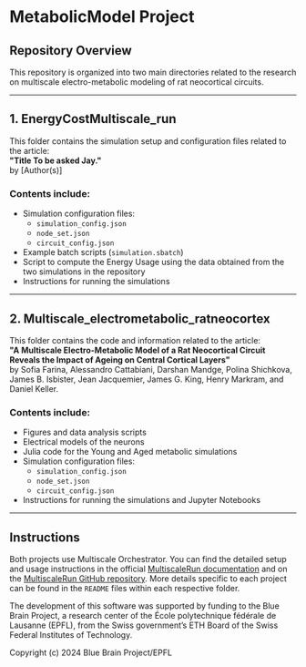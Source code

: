 # MetabolicModel Project

## Repository Overview

This repository is organized into two main directories related to the research on multiscale electro-metabolic modeling of rat neocortical circuits.

---

## **1. EnergyCostMultiscale_run**

This folder contains the simulation setup and configuration files related to the article:  
**"Title To be asked Jay."**  
by [Author(s)]

### Contents include:
- Simulation configuration files:
  - `simulation_config.json`
  - `node_set.json`
  - `circuit_config.json`
- Example batch scripts (`simulation.sbatch`)
- Script to compute the Energy Usage using the data obtained from the two simulations in the repository
- Instructions for running the simulations

---

## **2. Multiscale_electrometabolic_ratneocortex**

This folder contains the code and information related to the article:  
**"A Multiscale Electro-Metabolic Model of a Rat Neocortical Circuit Reveals the Impact of Ageing on Central Cortical Layers"**  
by Sofia Farina, Alessandro Cattabiani, Darshan Mandge, Polina Shichkova, James B. Isbister, Jean Jacquemier, James G. King, Henry Markram, and Daniel Keller.

### Contents include:
- Figures and data analysis scripts
- Electrical models of the neurons
- Julia code for the Young and Aged metabolic simulations
- Simulation configuration files:
  - `simulation_config.json`
  - `node_set.json`
  - `circuit_config.json`
- Instructions for running the simulations and Jupyter Notebooks

---


## Instructions

Both projects use Multiscale Orchestrator. You can find the detailed setup and usage instructions in the official [MultiscaleRun documentation](https://multiscalerun.readthedocs.io/stable/) and on the [MultiscaleRun GitHub repository](https://github.com/BlueBrain/MultiscaleRun/tree/main). More details specific to each project can be found in the `README` files within each respective folder.


The development of this software was supported by funding to the Blue Brain Project, a research center of the École polytechnique fédérale de Lausanne (EPFL), from the Swiss government’s ETH Board of the Swiss Federal Institutes of Technology.

Copyright (c) 2024 Blue Brain Project/EPFL
